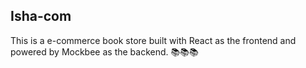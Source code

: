 ## Isha-com

This is a e-commerce book store built with React as the frontend and powered by Mockbee as the backend. 📚📚📚

